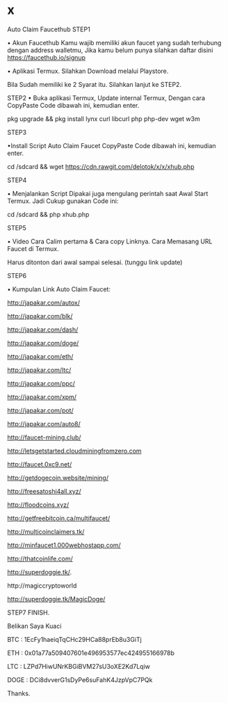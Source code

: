 # x
Auto Claim Faucethub
STEP1

• Akun Faucethub
Kamu wajib memiliki akun faucet yang sudah terhubung dengan address walletmu, 
Jika kamu belum punya silahkan daftar disini https://faucethub.io/signup

• Aplikasi Termux.
Silahkan Download melalui Playstore.

Bila Sudah memiliki ke 2 Syarat itu.
Silahkan lanjut ke STEP2.


STEP2
• Buka aplikasi Termux,
Update internal Termux, Dengan cara CopyPaste Code dibawah ini, kemudian enter.

pkg upgrade && pkg install lynx curl libcurl php php-dev wget w3m

STEP3

•Install Script Auto Claim Faucet
CopyPaste Code dibawah ini, kemudian enter.

cd /sdcard && wget https://cdn.rawgit.com/delotok/x/x/xhub.php

STEP4

• Menjalankan Script
Dipakai juga mengulang perintah saat Awal Start Termux. 
Jadi Cukup gunakan Code ini:

cd /sdcard && php xhub.php

STEP5

• Video 
Cara Calim pertama & Cara copy Linknya.
Cara Memasang URL Faucet di Termux.

Harus ditonton dari awal sampai selesai.
(tunggu link update)

STEP6

• Kumpulan Link
Auto Claim Faucet:

http://japakar.com/autox/

http://japakar.com/blk/

http://japakar.com/dash/

http://japakar.com/doge/

http://japakar.com/eth/

http://japakar.com/ltc/

http://japakar.com/ppc/

http://japakar.com/xpm/

http://japakar.com/pot/

http://japakar.com/auto8/

http://faucet-mining.club/

http://letsgetstarted.cloudminingfromzero.com

http://faucet.0xc9.net/

http://getdogecoin.website/mining/

http://freesatoshi4all.xyz/

http://floodcoins.xyz/

http://getfreebitcoin.ca/multifaucet/

http://multicoinclaimers.tk/

http://minfaucet1.000webhostapp.com/

http://thatcoinlife.com/

http://superdoggie.tk/.

http://magiccryptoworld

http://superdoggie.tk/MagicDoge/


STEP7
FINISH.

Belikan Saya Kuaci

BTC : 1EcFy1haeiqTqCHc29HCa88prEb8u3GiTj

ETH : 0x01a77a509407601e496953577ec424955166978b

LTC : LZPd7HiwUNrKBGiBVM27sU3oXE2Kd7Lqiw

DOGE : DCi8dvverG1sDyPe6suFahK4JzpVpC7PQk


Thanks.
